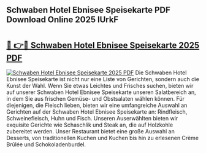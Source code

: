 ## Schwaben Hotel Ebnisee Speisekarte PDF Download Online 2025 lUrkF

# <h2><a href="http://gcd83m.nevu.top/?p=Schwaben+Hotel+Ebnisee+Speisekarte">🔗 👉🔴 Schwaben Hotel Ebnisee Speisekarte 2025 PDF</a></h2>

[![Schwaben Hotel Ebnisee Speisekarte 2025 PDF](https://i.imgur.com/dBaPXMq.png)](http://gcd83m.nevu.top/?p=Schwaben+Hotel+Ebnisee+Speisekarte)
Die Schwaben Hotel Ebnisee Speisekarte ist nicht nur eine Liste von Gerichten, sondern auch die Kunst der Wahl. Wenn Sie etwas Leichtes und Frisches suchen, bieten wir auf unserer Schwaben Hotel Ebnisee Speisekarte unseren Salatbereich an, in dem Sie aus frischen Gemüse- und Obstsalaten wählen können. Für diejenigen, die Fleisch lieben, bieten wir eine umfangreiche Auswahl an Gerichten auf der Schwaben Hotel Ebnisee Speisekarte an: Rindfleisch, Schweinefleisch, Huhn und Fisch. Unseren Auserwählten bieten wir exquisite Gerichte wie Schaschlik und Steak an, die auf Holzkohle zubereitet werden. Unser Restaurant bietet eine große Auswahl an Desserts, von traditionellen Kuchen und Kuchen bis hin zu erlesenen Crème Brûlée und Schokoladenburdel.
